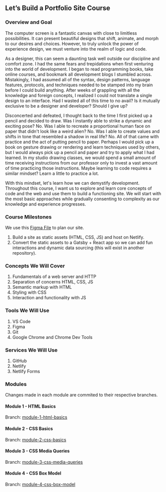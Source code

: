 ## Let’s Build a Portfolio Site Course

### Overview and Goal

The computer screen is a fantastic canvas with close to limitless possibilities. It can present beautiful designs that shift, animate, and morph to our desires and choices. However, to truly unlock the power of experience design, we must venture into the realm of logic and code.

As a designer, this can seem a daunting task well outside our discipline and comfort zone. I had the same fears and trepidations when first venturing into the world of development. I began to read programming books, take online courses, and bookmark all development blogs I stumbled across. Mistakingly, I had assumed all of the syntax, design patterns, language features, protocols, and techniques needed to be stamped into my brain before I could build anything. After weeks of grappling with all the knowledge and foreign concepts, I realized I could not translate a single design to an interface. Had I wasted all of this time to no avail? Is it mutually exclusive to be a designer and developer? Should I give up?

Disconcerted and defeated, I thought back to the time I first picked up a pencil and decided to draw. Was I instantly able to strike a dynamic and exciting pose? No. Was I able to recreate a proportional human face on paper that didn't look like a weird alien? No. Was I able to create values and shifts in tone that resembled a shadow in real life? No. All of that came with practice and the act of putting pencil to paper. Perhaps I would pick up a book on gesture drawing or rendering and learn techniques used by others, but I would always pick up a pencil and paper and try to apply what I had learned. In my studio drawing classes, we would spend a small amount of time receiving instructions from our professor only to invest a vast amount of time practicing those instructions. Maybe learning to code requires a similar mindset? Learn a little to practice a lot.

With this mindset, let's learn how we can demystify development. Throughout this course, I want us to explore and learn core concepts of code and the web and use them to build a functioning site. We will start with the most basic approaches while gradually consenting to complexity as our knowledge and experience progresses.

### Course Milestones

We use this [Figma File](https://www.figma.com/file/noEnNgyrvsZg9Zeibo5rwD/Portfolio-Workshop?node-id=167%3A0) to plan our site.

1. Build a site as static assets (HTML, CSS, JS) and host on Netlify.
1. Convert the static assets to a Gatsby + React app so we can add fun interactions and dynamic data sourcing (this will exist in another repository).

### Concepts We Will Cover

1. Fundamentals of a web server and HTTP
1. Separation of concerns HTML, CSS, JS
1. Semantic markup with HTML
1. Styling with CSS
1. Interaction and functionality with JS

### Tools We Will Use

1. VS Code
1. Figma
1. Git
1. Google Chrome and Chrome Dev Tools

### Services We Will Use

1. GitHub
1. Netlify
1. Netlify Forms

### Modules

Changes made in each module are commited to their respective branches.

#### Module 1 - HTML Basics

Branch: [module-1-html-basics](https://github.com/natestormer/portfolio-course-static/tree/module-1-html-basics)

#### Module 2 - CSS Basics

Branch: [module-2-css-basics](https://github.com/natestormer/portfolio-course-static/tree/module-2-css-basics)

#### Module 3 - CSS Media Queries

Branch: [module-3-css-media-queries](https://github.com/natestormer/portfolio-course-static/tree/module-3-css-media-queries)

#### Module 4 - CSS Box Model

Branch: [module-4-css-box-model](https://github.com/natestormer/portfolio-course-static/tree/module-4-css-box-model)
